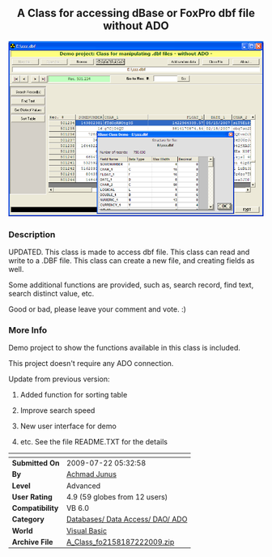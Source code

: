﻿<div align="center">

## A Class for accessing dBase or FoxPro dbf file without ADO

<img src="PIC2009722154553419.gif">
</div>

### Description

UPDATED. This class is made to access dbf file. This class can read and write to a .DBF file. This class can create a new file, and creating fields as well.

Some additional functions are provided, such as, search record, find text, search distinct value, etc.

Good or bad, please leave your comment and vote. :)
 
### More Info
 
Demo project to show the functions available in this class is included.

This project doesn't require any ADO connection.

Update from previous version:

1. Added function for sorting table

2. Improve search speed

3. New user interface for demo

4. etc. See the file README.TXT for the details


<span>             |<span>
---                |---
**Submitted On**   |2009-07-22 05:32:58
**By**             |[Achmad Junus](https://github.com/Planet-Source-Code/PSCIndex/blob/master/ByAuthor/achmad-junus.md)
**Level**          |Advanced
**User Rating**    |4.9 (59 globes from 12 users)
**Compatibility**  |VB 6\.0
**Category**       |[Databases/ Data Access/ DAO/ ADO](https://github.com/Planet-Source-Code/PSCIndex/blob/master/ByCategory/databases-data-access-dao-ado__1-6.md)
**World**          |[Visual Basic](https://github.com/Planet-Source-Code/PSCIndex/blob/master/ByWorld/visual-basic.md)
**Archive File**   |[A\_Class\_fo2158187222009\.zip](https://github.com/Planet-Source-Code/achmad-junus-a-class-for-accessing-dbase-or-foxpro-dbf-file-without-ado__1-70788/archive/master.zip)








